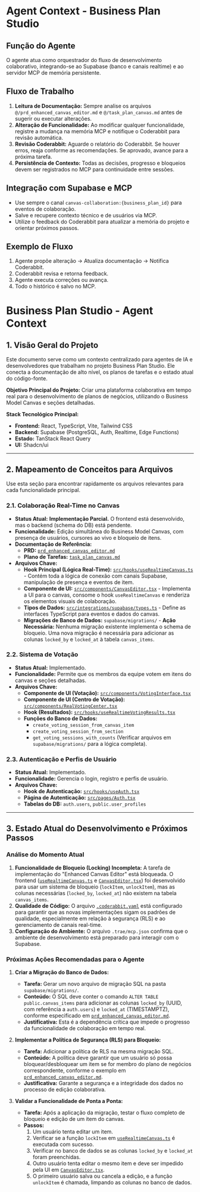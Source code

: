 # Agent Context - Business Plan Studio

## Função do Agente
O agente atua como orquestrador do fluxo de desenvolvimento colaborativo, integrando-se ao Supabase (banco e canais realtime) e ao servidor MCP de memória persistente.

## Fluxo de Trabalho
1. **Leitura de Documentação:** Sempre analise os arquivos `@/prd_enhanced_canvas_editor.md` e `@/task_plan_canvas.md` antes de sugerir ou executar alterações.
2. **Alteração de Funcionalidade:** Ao modificar qualquer funcionalidade, registre a mudança na memória MCP e notifique o Coderabbit para revisão automática.
3. **Revisão Coderabbit:** Aguarde o relatório do Coderabbit. Se houver erros, reaja conforme as recomendações. Se aprovado, avance para a próxima tarefa.
4. **Persistência de Contexto:** Todas as decisões, progresso e bloqueios devem ser registrados no MCP para continuidade entre sessões.

## Integração com Supabase e MCP
- Use sempre o canal `canvas-collaboration:{business_plan_id}` para eventos de colaboração.
- Salve e recupere contexto técnico e de usuários via MCP.
- Utilize o feedback do Coderabbit para atualizar a memória do projeto e orientar próximos passos.

## Exemplo de Fluxo
1. Agente propõe alteração → Atualiza documentação → Notifica Coderabbit.
2. Coderabbit revisa e retorna feedback.
3. Agente executa correções ou avança.
4. Todo o histórico é salvo no MCP.




# Business Plan Studio - Agent Context

## 1. Visão Geral do Projeto

Este documento serve como um contexto centralizado para agentes de IA e desenvolvedores que trabalham no projeto Business Plan Studio. Ele conecta a documentação de alto nível, os planos de tarefas e o estado atual do código-fonte.

**Objetivo Principal do Projeto:** Criar uma plataforma colaborativa em tempo real para o desenvolvimento de planos de negócios, utilizando o Business Model Canvas e seções detalhadas.

**Stack Tecnológico Principal:**
- **Frontend:** React, TypeScript, Vite, Tailwind CSS
- **Backend:** Supabase (PostgreSQL, Auth, Realtime, Edge Functions)
- **Estado:** TanStack React Query
- **UI:** Shadcn/ui

---

## 2. Mapeamento de Conceitos para Arquivos

Use esta seção para encontrar rapidamente os arquivos relevantes para cada funcionalidade principal.

### 2.1. Colaboração Real-Time no Canvas

- **Status Atual:** **Implementação Parcial.** O frontend está desenvolvido, mas o backend (schema do DB) está pendente.
- **Funcionalidade:** Edição simultânea do Business Model Canvas, com presença de usuários, cursores ao vivo e bloqueio de itens.
- **Documentação de Referência:**
  - **PRD:** [`prd_enhanced_canvas_editor.md`](prd_enhanced_canvas_editor.md)
  - **Plano de Tarefas:** [`task_plan_canvas.md`](task_plan_canvas.md)
- **Arquivos Chave:**
  - **Hook Principal (Lógica Real-Time):** [`src/hooks/useRealtimeCanvas.ts`](src/hooks/useRealtimeCanvas.ts:1) - Contém toda a lógica de conexão com canais Supabase, manipulação de presença e eventos de item.
  - **Componente de UI:** [`src/components/CanvasEditor.tsx`](src/components/CanvasEditor.tsx:1) - Implementa a UI para o canvas, consome o hook `useRealtimeCanvas` e renderiza os elementos visuais de colaboração.
  - **Tipos de Dados:** [`src/integrations/supabase/types.ts`](src/integrations/supabase/types.ts) - Define as interfaces TypeScript para eventos e dados do canvas.
  - **Migrações de Banco de Dados:** `supabase/migrations/` - **Ação Necessária:** Nenhuma migração existente implementa o schema de bloqueio. Uma nova migração é necessária para adicionar as colunas `locked_by` e `locked_at` à tabela `canvas_items`.

### 2.2. Sistema de Votação

- **Status Atual:** Implementado.
- **Funcionalidade:** Permite que os membros da equipe votem em itens do canvas e seções detalhadas.
- **Arquivos Chave:**
  - **Componente de UI (Votação):** [`src/components/VotingInterface.tsx`](src/components/VotingInterface.tsx:1)
  - **Componente de UI (Centro de Votação):** [`src/components/RealVotingCenter.tsx`](src/components/RealVotingCenter.tsx:1)
  - **Hook (Resultados):** [`src/hooks/useRealtimeVotingResults.tsx`](src/hooks/useRealtimeVotingResults.tsx:1)
  - **Funções do Banco de Dados:**
    - `create_voting_session_from_canvas_item`
    - `create_voting_session_from_section`
    - `get_voting_sessions_with_counts`
    (Verificar arquivos em `supabase/migrations/` para a lógica completa).

### 2.3. Autenticação e Perfis de Usuário

- **Status Atual:** Implementado.
- **Funcionalidade:** Gerencia o login, registro e perfis de usuário.
- **Arquivos Chave:**
  - **Hook de Autenticação:** [`src/hooks/useAuth.tsx`](src/hooks/useAuth.tsx:1)
  - **Página de Autenticação:** [`src/pages/Auth.tsx`](src/pages/Auth.tsx:1)
  - **Tabelas do DB:** `auth.users`, `public.user_profiles`

---

## 3. Estado Atual do Desenvolvimento e Próximos Passos

### Análise do Momento Atual

1.  **Funcionalidade de Bloqueio (Locking) Incompleta:** A tarefa de implementação do "Enhanced Canvas Editor" está bloqueada. O frontend ([`useRealtimeCanvas.ts`](src/hooks/useRealtimeCanvas.ts:1) e [`CanvasEditor.tsx`](src/components/CanvasEditor.tsx:1)) foi desenvolvido para usar um sistema de bloqueio (`lockItem`, `unlockItem`), mas as colunas necessárias (`locked_by`, `locked_at`) não existem na tabela `canvas_items`.
2.  **Qualidade de Código:** O arquivo [`.coderabbit.yaml`](.coderabbit.yaml) está configurado para garantir que as novas implementações sigam os padrões de qualidade, especialmente em relação à segurança (RLS) e ao gerenciamento de canais real-time.
3.  **Configuração do Ambiente:** O arquivo `.trae/mcp.json` confirma que o ambiente de desenvolvimento está preparado para interagir com o Supabase.

### Próximas Ações Recomendadas para o Agente

1.  **Criar a Migração do Banco de Dados:**
    - **Tarefa:** Gerar um novo arquivo de migração SQL na pasta `supabase/migrations/`.
    - **Conteúdo:** O SQL deve conter o comando `ALTER TABLE public.canvas_items` para adicionar as colunas `locked_by` (UUID, com referência a `auth.users`) e `locked_at` (TIMESTAMPTZ), conforme especificado em [`prd_enhanced_canvas_editor.md`](prd_enhanced_canvas_editor.md:86).
    - **Justificativa:** Esta é a dependência crítica que impede o progresso da funcionalidade de colaboração em tempo real.

2.  **Implementar a Política de Segurança (RLS) para Bloqueio:**
    - **Tarefa:** Adicionar a política de RLS na mesma migração SQL.
    - **Conteúdo:** A política deve garantir que um usuário só possa bloquear/desbloquear um item se for membro do plano de negócios correspondente, conforme o exemplo em [`prd_enhanced_canvas_editor.md`](prd_enhanced_canvas_editor.md:91).
    - **Justificativa:** Garante a segurança e a integridade dos dados no processo de edição colaborativa.

3.  **Validar a Funcionalidade de Ponta a Ponta:**
    - **Tarefa:** Após a aplicação da migração, testar o fluxo completo de bloqueio e edição de um item do canvas.
    - **Passos:**
        1.  Um usuário tenta editar um item.
        2.  Verificar se a função `lockItem` em [`useRealtimeCanvas.ts`](src/hooks/useRealtimeCanvas.ts:79) é executada com sucesso.
        3.  Verificar no banco de dados se as colunas `locked_by` e `locked_at` foram preenchidas.
        4.  Outro usuário tenta editar o mesmo item e deve ser impedido pela UI em [`CanvasEditor.tsx`](src/components/CanvasEditor.tsx:1).
        5.  O primeiro usuário salva ou cancela a edição, e a função `unlockItem` é chamada, limpando as colunas no banco de dados.
